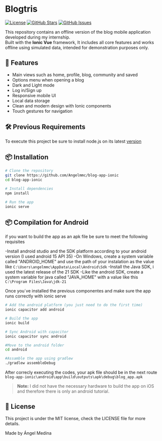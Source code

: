 # Blogtris

[![License](https://img.shields.io/badge/license-MIT-blue.svg)](LICENSE)
[![GitHub Stars](https://img.shields.io/github/stars/Angelmmc/blog-app-ionic.svg)](https://github.com/Angelmmc/blog-app-ionic/stargazers)
[![GitHub Issues](https://img.shields.io/github/issues/Angelmmc/blog-app-ionic.svg)](https://github.com/Angelmmc/blog-app-ionic/issues)

This repository contains an offline version of the blog mobile application developed during my internship.  
Built with the **Ionic Vue** framework, It includes all core features and works offline using simulated data, intended for demonstration purposes only.

## 🚀 Features

- Main views such as home, profile, blog, community and saved
- Options menu when opening a blog
- Dark and Light mode
- Log in/Sign up
- Responsive mobile UI
- Local data storage
- Clean and modern design with Ionic components
- Touch gestures for navigation

## 🛠️ Previous Requirements

To execute this project be sure to install node.js on its latest [version](https://nodejs.org/es)

## 📦 Installation

```bash
# Clone the repository
git clone https://github.com/Angelmmc/blog-app-ionic
cd blog-app-ionic

# Install dependencies
npm install

# Run the app
ionic serve

```
## 📦 Compilation for Android 

if you want to build the app as an apk file be sure to meet the following requisites 

-Install android studio and the SDK platform according to your android version (I used android 15 API 35)
-On Windows, create a system variable called "ANDROID_HOME" and use the path of your instalation as the value like  `C:\Users\angelmmc\AppData\Local\Android\Sdk`
-Install the Java SDK, i used the latest release of the 21 SDK 
-Like the android SDK, create a system variable for java called "JAVA_HOME" with a value like this  `C:\Program Files\Java\jdk-21`

Once you´ve installed the previous componentes and make sure the app runs correctly with ionic serve

```bash
# Add the android platform (you just need to do the first time)
ionic capacitor add android

# Build the app
ionic build

# Sync Android with capacitor
ionic capacitor sync android

#Move to the android folder
cd android

#Assamble the app using gradlew
./gradlew assembleDebug

```

After correcly executing the codes, your apk file should be in the next route `blog-app-ionic\android\app\build\outputs\apk\debug\blog_app.apk`

> **Note:** I did not have the necessary hardware to build the app on iOS and therefore there is only an android tutorial.

## 📄 License
This project is under the MIT license, check the LICENSE file for more details.

Made by Ángel Medina 

